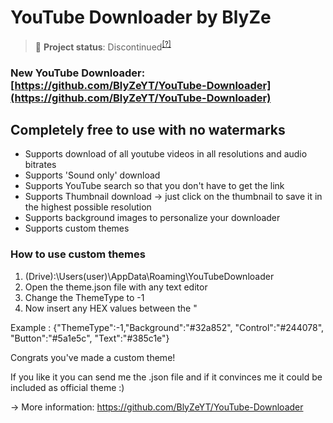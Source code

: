 # YouTube Downloader by BlyZe

> 🔴 **Project status**: Discontinued<sup>[[?]](https://github.com/BlyZeYT/.github/blob/master/project-status.md)</sup>
### New YouTube Downloader: [https://github.com/BlyZeYT/YouTube-Downloader](https://github.com/BlyZeYT/YouTube-Downloader)

## Completely free to use with no watermarks

- Supports download of all youtube videos in all resolutions and audio bitrates
- Supports 'Sound only' download
- Supports YouTube search so that you don't have to get the link
- Supports Thumbnail download -> just click on the thumbnail to save it in the highest possible resolution
- Supports background images to personalize your downloader
- Supports custom themes

### How to use custom themes

1. (Drive):\Users\(user)\AppData\Roaming\YouTubeDownloader
2. Open the theme.json file with any text editor
3. Change the ThemeType to -1
4. Now insert any HEX values between the "

Example : {"ThemeType":-1,"Background":"#32a852", "Control":"#244078", "Button":"#5a1e5c", "Text":"#385c1e"}

Congrats you've made a custom theme!

If you like it you can send me the .json file and if it convinces me it could be included as official theme :)

-> More information: https://github.com/BlyZeYT/YouTube-Downloader
